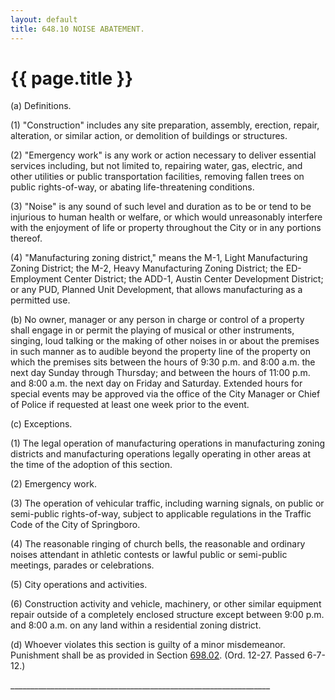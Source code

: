 ```yaml
---
layout: default 
title: 648.10 NOISE ABATEMENT.
---
```


{{ page.title }}
================

​(a) Definitions.

​(1) "Construction" includes any site preparation, assembly, erection,
repair, alteration, or similar action, or demolition of buildings or
structures.

​(2) "Emergency work" is any work or action necessary to deliver
essential services including, but not limited to, repairing water, gas,
electric, and other utilities or public transportation facilities,
removing fallen trees on public rights-of-way, or abating
life-threatening conditions.

​(3) "Noise" is any sound of such level and duration as to be or tend to
be injurious to human health or welfare, or which would unreasonably
interfere with the enjoyment of life or property throughout the City or
in any portions thereof.

​(4) "Manufacturing zoning district," means the M-1, Light Manufacturing
Zoning District; the M-2, Heavy Manufacturing Zoning District; the
ED-Employment Center District; the ADD-1, Austin Center Development
District; or any PUD, Planned Unit Development, that allows
manufacturing as a permitted use.

​(b) No owner, manager or any person in charge or control of a property
shall engage in or permit the playing of musical or other instruments,
singing, loud talking or the making of other noises in or about the
premises in such manner as to audible beyond the property line of the
property on which the premises sits between the hours of 9:30 p.m. and
8:00 a.m. the next day Sunday through Thursday; and between the hours of
11:00 p.m. and 8:00 a.m. the next day on Friday and Saturday. Extended
hours for special events may be approved via the office of the City
Manager or Chief of Police if requested at least one week prior to the
event.

​(c) Exceptions.

​(1) The legal operation of manufacturing operations in manufacturing
zoning districts and manufacturing operations legally operating in other
areas at the time of the adoption of this section.

​(2) Emergency work.

​(3) The operation of vehicular traffic, including warning signals, on
public or semi-public rights-of-way, subject to applicable regulations
in the Traffic Code of the City of Springboro.

​(4) The reasonable ringing of church bells, the reasonable and ordinary
noises attendant in athletic contests or lawful public or semi-public
meetings, parades or celebrations.

​(5) City operations and activities.

​(6) Construction activity and vehicle, machinery, or other similar
equipment repair outside of a completely enclosed structure except
between 9:00 p.m. and 8:00 a.m. on any land within a residential zoning
district.

​(d) Whoever violates this section is guilty of a minor misdemeanor.
Punishment shall be as provided in Section [698.02](38e2f631.html).
(Ord. 12-27. Passed 6-7-12.)

\_\_\_\_\_\_\_\_\_\_\_\_\_\_\_\_\_\_\_\_\_\_\_\_\_\_\_\_\_\_\_\_\_\_\_\_\_\_\_\_\_\_\_\_\_\_\_\_\_\_\_\_\_\_\_\_\_\_\_\_\_\_\_\_\_
